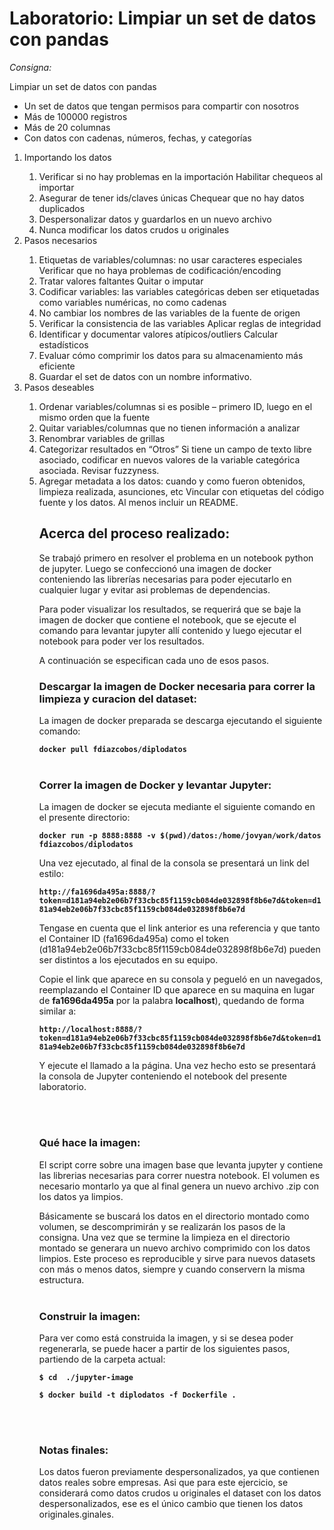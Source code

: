 # Laboratorio: Limpiar un set de datos con pandas

<p><em>Consigna:</em></p>
<p>Limpiar un set de datos con pandas</p>
<ul>
<li>Un set de datos que tengan permisos para compartir con nosotros</li>
<li>M&aacute;s de 100000 registros</li>
<li>M&aacute;s de 20 columnas</li>
<li>Con datos con cadenas, n&uacute;meros, fechas, y categor&iacute;as</li>
</ul>
<p>

<ol>
    <li>Importando los datos</li>
        <ol>
            <li> Verificar si no hay problemas en la importación Habilitar chequeos al importar </li>
            <li> Asegurar de tener ids/claves únicas Chequear que no hay datos duplicados </li>
            <li> Despersonalizar datos y guardarlos en un nuevo archivo</li>
            <li> Nunca modificar los datos crudos u originales</li>
        </ol>
    <li>Pasos necesarios</li>
        <ol>
            <li>Etiquetas de variables/columnas: no usar caracteres especiales Verificar que no haya problemas de codificación/encoding </li>
            <li> Tratar valores faltantes Quitar o imputar</li>
            <li> Codificar variables: las variables categóricas deben ser etiquetadas como variables numéricas, no como cadenas</li>
            <li> No cambiar los nombres de las variables de la fuente de origen</li>
            <li> Verificar la consistencia de las variables
Aplicar reglas de integridad</li>
            <li> Identificar y documentar valores atípicos/outliers
Calcular estadísticos</li>
            <li> Evaluar cómo comprimir los datos para su almacenamiento más eficiente</li>
            <li> Guardar el set de datos con un nombre informativo.</li>
        </ol>
    <li> Pasos deseables</li>
    <ol>
        <li> Ordenar variables/columnas si es posible – primero ID, luego en el mismo orden que la fuente</li>
        <li> Quitar variables/columnas que no tienen información a analizar</li>
        <li> Renombrar variables de grillas</li>
        <li> Categorizar resultados en “Otros”
Si tiene un campo de texto libre asociado, codificar en nuevos valores de la variable
categórica asociada. Revisar fuzzyness.</li>
        <li> Agregar metadata a los datos: cuando y como fueron obtenidos, limpieza realizada,
asunciones, etc
Vincular con etiquetas del código fuente y los datos. Al menos incluir un README.</li>
    <ol>
</ol>
</p>


## Acerca del proceso realizado:

Se trabajó primero en resolver el problema en un notebook python de jupyter. Luego se confeccionó una imagen de docker conteniendo las librerías necesarias para poder ejecutarlo en cualquier lugar y evitar asi problemas de dependencias.


Para poder visualizar los resultados, se requerirá que se baje la imagen de docker que contiene el notebook, que se ejecute el comando para levantar jupyter allí contenido y luego ejecutar el notebook para poder ver los resultados. 

A continuación se especifican cada uno de esos pasos.


### Descargar la imagen de Docker necesaria para correr la limpieza y curacion del dataset:

La imagen de docker preparada se descarga ejecutando el siguiente comando:

<b>```docker pull fdiazcobos/diplodatos ```</b>
<br/><br/>

### Correr la imagen de Docker y levantar Jupyter:

La imagen de docker se ejecuta mediante el siguiente comando en el presente directorio:

<b>```docker run -p 8888:8888 -v $(pwd)/datos:/home/jovyan/work/datos fdiazcobos/diplodatos ```</b>
<br/>


Una vez ejecutado, al final de la consola se presentará un link del estilo:  

<b>```http://fa1696da495a:8888/?token=d181a94eb2e06b7f33cbc85f1159cb084de032898f8b6e7d&token=d181a94eb2e06b7f33cbc85f1159cb084de032898f8b6e7d```</b>


Tengase en cuenta que el link anterior es una referencia y que tanto el Container ID (fa1696da495a) como el token (d181a94eb2e06b7f33cbc85f1159cb084de032898f8b6e7d) pueden ser distintos a los ejecutados en su equipo.  

Copie el link que aparece en su consola y pegueló en un navegados, reemplazando el Container ID que aparece en su maquina en lugar de <b>fa1696da495a</b>   por la palabra <b>localhost</b>), quedando de forma similar a:

<b>```http://localhost:8888/?token=d181a94eb2e06b7f33cbc85f1159cb084de032898f8b6e7d&token=d181a94eb2e06b7f33cbc85f1159cb084de032898f8b6e7d```</b>

Y ejecute el llamado a la página. Una vez hecho esto se presentará la consola de Jupyter conteniendo el notebook del presente laboratorio.

<br/><br/>
### Qué hace la imagen:

El script corre sobre una imagen base que levanta jupyter y contiene las librerias necesarias para correr nuestra notebook.
El volumen es necesario montarlo ya que al final genera un nuevo archivo .zip con los datos ya limpios.

Básicamente se buscará los datos en el directorio montado como volumen, se descomprimirán y se realizarán los pasos de la consigna.
Una vez que se termine la limpieza en el directorio montado se generara un nuevo archivo comprimido con los datos limpios.
Este proceso es reproducible y sirve para nuevos datasets con más o menos datos, siempre y cuando conservern la misma estructura.
<br/><br/>
### Construir la imagen:

Para ver como está construida la imagen, y si se desea poder regenerarla, se puede hacer a partir de los siguientes pasos, partiendo de la carpeta actual:

<b>``` $ cd  ./jupyter-image ```</b>

<b>```$ docker build -t diplodatos -f Dockerfile . ```</b>

<br/><br/>

### Notas finales:

Los datos fueron previamente despersonalizados, ya que contienen datos reales sobre empresas. 
Asi que para este ejercicio, se considerará como datos crudos u originales el dataset con los datos despersonalizados, ese es el único cambio
que tienen los datos originales.ginales.